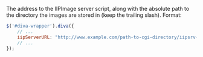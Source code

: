 The address to the IIPImage server script, along with the absolute path to the
directory the images are stored in (keep the trailing slash). Format:

```javascript
$('#diva-wrapper').diva({
    // ...
    iipServerURL: "http://www.example.com/path-to-cgi-directory/iipsrv-script-name?FIF=/path/to/images/",
    // ...
});
```
